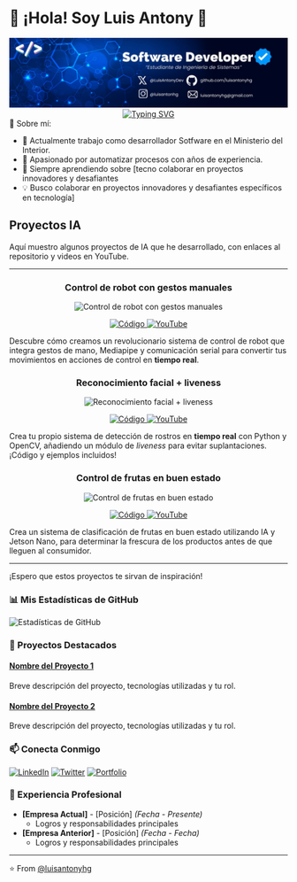 # 👋 ¡Hola! Soy Luis Antony 🚀




<div align="center">
  <img src="./mibanner.jpeg" alt="vacio">
</div>
<div align="center">
  <a href="https://git.io/typing-svg">
    <img src="https://readme-typing-svg.demolab.com?font=Fira+Code&weight=600&size=28&duration=4000&pause=1000&color=36BCF7&center=true&vCenter=true&width=600&lines=Desarrollador+de+Software;Apasionado+por+la+Tecnolog%C3%ADa;Creando+Soluciones+Innovadoras;Siempre+Aprendiendo" alt="Typing SVG" />
  </a>
</div>
🚀 Sobre mí:

- 💼 Actualmente trabajo como desarrollador Sotfware en el Ministerio del Interior.
- 🌱 Apasionado por automatizar procesos con años de experiencia.
- 👯 Siempre aprendiendo sobre [tecno colaborar en proyectos innovadores y desafiantes
- 💡 Busco colaborar en proyectos innovadores y desafiantes específicos en tecnología]

## Proyectos IA

<!-- Puedes usar un título más grande o un texto introductorio aquí -->
Aquí muestro algunos proyectos de IA que he desarrollado, con enlaces al repositorio y videos en YouTube.

---
   <!-- Control de robot con gestos manuales -->
  <td width="50%" valign="top">
    <h3 align="center">Control de robot con gestos manuales</h3>
    <div align="center">
      <img 
        src="https://via.placeholder.com/300x180.png?text=Robot+con+Gestos" 
        style="width:300px;" 
        alt="Control de robot con gestos manuales">
    </div>
    <p align="center">
      <a href="#">
        <img 
          src="https://img.shields.io/badge/C%C3%93DIGO-80ffaa?style=for-the-badge&logo=github&logoColor=black" 
          alt="Código">
      </a>
      <a href="#">
        <img 
          src="https://img.shields.io/badge/-YouTube-red?style=for-the-badge&logo=youtube&logoColor=white" 
          alt="YouTube">
      </a>
    </p>
    <p>
      Descubre cómo creamos un revolucionario sistema de control de robot 
      que integra gestos de mano, Mediapipe y comunicación serial 
      para convertir tus movimientos en acciones de control en <strong>tiempo real</strong>.
    </p>
  </td>
</tr>

<!-- FILA 2: Reconocimiento facial + liveness y Control de frutas -->
<tr>
  <!-- Reconocimiento facial + liveness -->
  <td width="50%" valign="top">
    <h3 align="center">Reconocimiento facial + liveness</h3>
    <div align="center">
      <img 
        src="https://via.placeholder.com/300x180.png?text=Reconocimiento+Facial" 
        style="width:300px;" 
        alt="Reconocimiento facial + liveness">
    </div>
    <p align="center">
      <a href="#">
        <img 
          src="https://img.shields.io/badge/C%C3%93DIGO-80ffaa?style=for-the-badge&logo=github&logoColor=black" 
          alt="Código">
      </a>
      <a href="#">
        <img 
          src="https://img.shields.io/badge/-YouTube-red?style=for-the-badge&logo=youtube&logoColor=white" 
          alt="YouTube">
      </a>
    </p>
    <p>
      Crea tu propio sistema de detección de rostros en <strong>tiempo real</strong> 
      con Python y OpenCV, añadiendo un módulo de <em>liveness</em> 
      para evitar suplantaciones. ¡Código y ejemplos incluidos!
    </p>
  </td>

  <!-- Control de frutas en buen estado -->
  <td width="50%" valign="top">
    <h3 align="center">Control de frutas en buen estado</h3>
    <div align="center">
      <img 
        src="https://via.placeholder.com/300x180.png?text=Control+de+Frutas" 
        style="width:300px;" 
        alt="Control de frutas en buen estado">
    </div>
    <p align="center">
      <a href="#">
        <img 
          src="https://img.shields.io/badge/C%C3%93DIGO-80ffaa?style=for-the-badge&logo=github&logoColor=black" 
          alt="Código">
      </a>
      <a href="#">
        <img 
          src="https://img.shields.io/badge/-YouTube-red?style=for-the-badge&logo=youtube&logoColor=white" 
          alt="YouTube">
      </a>
    </p>
    <p>
      Crea un sistema de clasificación de frutas en buen estado 
      utilizando IA y Jetson Nano, para determinar la frescura de los productos 
      antes de que lleguen al consumidor.
    </p>
  </td>
</tr>




---

<!-- Puedes cerrar con una frase o sección adicional -->
¡Espero que estos proyectos te sirvan de inspiración!


### 📊 Mis Estadísticas de GitHub

![Estadísticas de GitHub](https://github-readme-stats.vercel.app/api?username=luisantonyhg&show_icons=true&theme=radical)

### 🌟 Proyectos Destacados

#### [Nombre del Proyecto 1](link)
Breve descripción del proyecto, tecnologías utilizadas y tu rol.

#### [Nombre del Proyecto 2](link)
Breve descripción del proyecto, tecnologías utilizadas y tu rol.

### 📫 Conecta Conmigo

[![LinkedIn](https://img.shields.io/badge/-LinkedIn-0077B5?style=flat&logo=LinkedIn&logoColor=white)](TU_LINK_LINKEDIN)
[![Twitter](https://img.shields.io/badge/-Twitter-1DA1F2?style=flat&logo=Twitter&logoColor=white)](TU_LINK_TWITTER)
[![Portfolio](https://img.shields.io/badge/-Portfolio-000000?style=flat&logo=About.me&logoColor=white)](TU_LINK_PORTFOLIO)

### 💼 Experiencia Profesional

- **[Empresa Actual]** - [Posición] _(Fecha - Presente)_
  - Logros y responsabilidades principales
- **[Empresa Anterior]** - [Posición] _(Fecha - Fecha)_
  - Logros y responsabilidades principales

---
⭐️ From [@luisantonyhg](https://github.com/luisantonyhg)
